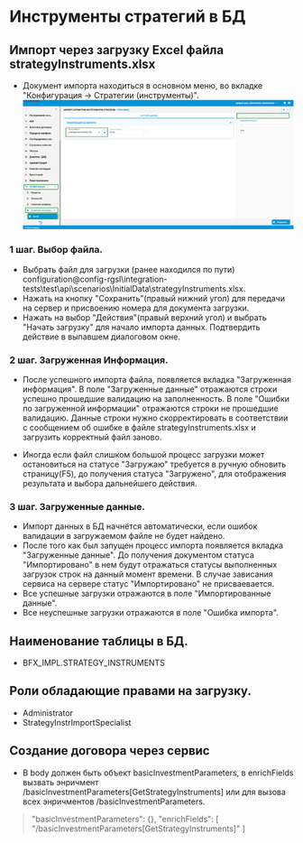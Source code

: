 # Инструменты стратегий в БД

## Импорт через загрузку Excel файла strategyInstruments.xlsx
- Документ импорта находиться в основном меню, во вкладке "Конфигурация -> Стратегии (инструменты)".
![Импорт инструментов стратегий](images\productConfiguration\strategyInstrumentsImport.png "Импорт инструментов стратегий")

### 1 шаг. Выбор файла.
- Выбрать файл для загрузки (ранее находился по пути) configuration\@config-rgsl\integration-tests\test\api\scenarios\InitialData\strategyInstruments.xlsx.
- Нажать на кнопку "Сохранить"(правый нижний угол) для передачи на сервер и присвоению номера для документа загрузки.
- Нажать на выбор "Действия"(правый верхний угол) и выбрать "Начать загрузку" для начало импорта данных. Подтвердить действие в выпавшем  диалоговом окне.

### 2 шаг. Загруженная Информация.
- После успешного импорта файла, появляется вкладка "Загруженная информация". В поле "Загруженные данные" отражаются строки успешно прошедшие валидацию на заполненность. В поле "Ошибки по загруженной информации" отражаются строки не прошедшие валидацию. Данные строки нужно скорректировать в соответствии с сообщением об ошибке в файле strategyInstruments.xlsx и загрузить корректный файл заново.

- Иногда если файл слишком большой процесс загрузки может остановиться на статусе "Загружаю" требуется в ручную обновить страницу(F5), до получения статуса "Загружено", для отображения результата и выбора дальнейшего действия.

### 3 шаг. Загруженные данные.
- Импорт данных в БД начнётся автоматически, если ошибок валидации в загружаемом файле не будет найдено.
- После того как был запущен процесс импорта появляется вкладка "Загруженные данные". До получения документом статуса "Импортировано" в нем будут отражаться статусы выполненных загрузок строк на данный момент времени. В случае зависания сервиса на сервере статус "Импортировано" не присваевается.
- Все успешные загрузки отражаются в поле "Импортированные данные".
- Все неуспешные загрузки отражаются в поле "Ошибка импорта".

## Наименование таблицы в БД.
- BFX_IMPL.STRATEGY_INSTRUMENTS

## Роли обладающие правами на загрузку.
- Administrator
- StrategyInstrImportSpecialist

## Создание договора через сервис
- В body должен быть объект basicInvestmentParameters, в enrichFields вызвать энричмент /basicInvestmentParameters[GetStrategyInstruments] или для вызова всех энричментов /basicInvestmentParameters.

> "basicInvestmentParameters": {},
> "enrichFields": [
>   "/basicInvestmentParameters[GetStrategyInstruments]"
> ]
